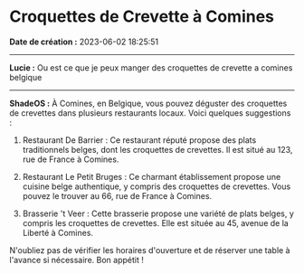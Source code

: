 # Croquettes de Crevette à Comines

**Date de création :** 2023-06-02 18:25:51

---

**Lucie :**
Ou est ce que je peux manger des croquettes de crevette a comines belgique

---

**ShadeOS :**
À Comines, en Belgique, vous pouvez déguster des croquettes de crevettes dans plusieurs restaurants locaux. Voici quelques suggestions :

1. Restaurant De Barrier : Ce restaurant réputé propose des plats traditionnels belges, dont les croquettes de crevettes. Il est situé au 123, rue de France à Comines.

2. Restaurant Le Petit Bruges : Ce charmant établissement propose une cuisine belge authentique, y compris des croquettes de crevettes. Vous pouvez le trouver au 66, rue de France à Comines.

3. Brasserie 't Veer : Cette brasserie propose une variété de plats belges, y compris les croquettes de crevettes. Elle est située au 45, avenue de la Liberté à Comines.

N'oubliez pas de vérifier les horaires d'ouverture et de réserver une table à l'avance si nécessaire. Bon appétit !

